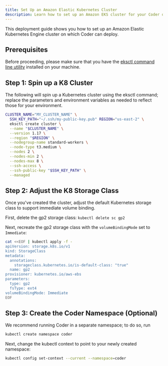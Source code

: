 ```yaml
---
title: Set Up an Amazon Elastic Kubernetes Cluster
description: Learn how to set up an Amazon EKS cluster for your Coder deployment.
---
```


This deployment guide shows you how to set up an Amazon Elastic Kubernetes
Engine cluster on which Coder can deploy.

## Prerequisites

Before proceeding, please make sure that you have the [eksctl command line
utility](https://docs.aws.amazon.com/eks/latest/userguide/getting-started-eksctl.html)
installed on your machine.

## Step 1: Spin up a K8 Cluster

The following will spin up a Kubernetes cluster using the eksctl command;
replace the parameters and environment variables as needed to reflect those for
your environment.

```bash
CLUSTER_NAME="MY_CLUSTER_NAME" \
  SSH_KEY_PATH="~/.ssh/my-public-key.pub" REGION="us-east-2" \
  eksctl create cluster \
  --name "$CLUSTER_NAME" \
  --version 1.17 \
  --region "$REGION" \
  --nodegroup-name standard-workers \
  --node-type t3.medium \
  --nodes 2 \
  --nodes-min 2 \
  --nodes-max 8 \
  --ssh-access \
  --ssh-public-key "$SSH_KEY_PATH" \
  --managed
```

## Step 2: Adjust the K8 Storage Class

Once you've created the cluster, adjust the default Kubernetes storage class to
support immediate volume binding.

First, delete the gp2 storage class: `kubectl delete sc gp2`

Next, recreate the gp2 storage class with the `volumeBindingMode` set to
`Immediate`:

```bash
cat <<EOF | kubectl apply -f -
apiVersion: storage.k8s.io/v1
kind: StorageClass
metadata:
  annotations:
    storageclass.kubernetes.io/is-default-class: "true"
  name: gp2
provisioner: kubernetes.io/aws-ebs
parameters:
  type: gp2
  fsType: ext4
volumeBindingMode: Immediate
EOF
```

## Step 3: Create the Coder Namespace (Optional)

We recommend running Coder in a separate namespace; to do so, run

```bash
kubectl create namespace coder
```

Next, change the kubectl context to point to your newly created namespace:

```bash
kubectl config set-context --current --namespace=coder
```
